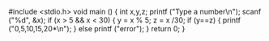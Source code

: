 #include <stdio.h>
void main ()
{
    int x,y,z;
    printf ("Type a number\n");
    scanf ("%d", &x);
    if (x > 5 && x < 30)
    {
        y = x % 5;
        z = x /30;
        if (y==z)
        {
            printf ("0,5,10,15,20*\n");
        }
        else
        printf ("error");
    }
 return 0;
}
